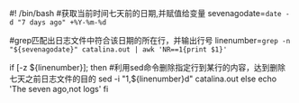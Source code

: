 #! /bin/bash
#获取当前时间七天前的日期,并赋值给变量
sevenagodate=`date -d "7 days ago" +%Y-%m-%d`

#grep匹配出日志文件中符合该日期的所在行，并输出行号
linenumber=`grep -n "${sevenagodate}" catalina.out | awk 'NR==1{print $1}'`

if [-z ${linenumber}]; then
    #利用sed命令删除指定行到某行的内容，达到删除七天之前日志文件的目的
    sed -i "1,${linenumber}d" catalina.out
  else
    echo 'The seven ago,not logs'
fi
